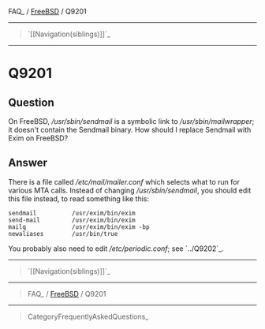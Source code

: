 FAQ\_ / [FreeBSD](FAQ/FreeBSD) / Q9201

* * * * *

> \`[[Navigation(siblings)]]\`\_

* * * * *

Q9201
=====

Question
--------

On FreeBSD, */usr/sbin/sendmail* is a symbolic link to
*/usr/sbin/mailwrapper*; it doesn't contain the Sendmail binary. How
should I replace Sendmail with Exim on FreeBSD?

Answer
------

There is a file called */etc/mail/mailer.conf* which selects what to run
for various MTA calls. Instead of changing */usr/sbin/sendmail*, you
should edit this file instead, to read something like this:

    sendmail          /usr/exim/bin/exim
    send-mail         /usr/exim/bin/exim
    mailq             /usr/exim/bin/exim -bp
    newaliases        /usr/bin/true

You probably also need to edit */etc/periodic.conf*; see \`../Q9202\`\_.

* * * * *

> \`[[Navigation(siblings)]]\`\_

* * * * *

> FAQ\_ / [FreeBSD](FAQ/FreeBSD) / Q9201

* * * * *

> CategoryFrequentlyAskedQuestions\_
